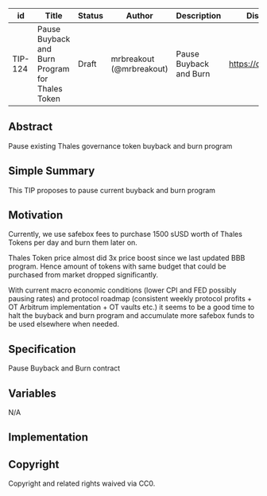 | id | Title | Status | Author | Description | Discussions to | Created |
| ----------- | ----------- | ----------- | ----------- | ----------- | ----------- | ----------- |
| TIP-124 | Pause Buyback and Burn Program for Thales Token| Draft | mrbreakout (@mrbreakout) | Pause Buyback and Burn | https://discord.gg/thales | 2023-2-15


## Abstract

Pause existing Thales governance token buyback and burn program

## Simple Summary

This TIP proposes to pause current buyback and burn program

## Motivation

Currently, we use safebox fees to purchase 1500 sUSD worth of Thales Tokens per day and burn them later on.

Thales Token price almost did 3x price boost since we last updated BBB program.
Hence amount of tokens with same budget that could be purchased from market dropped significantly.

With current macro economic conditions (lower CPI and FED possibly pausing rates) and protocol roadmap (consistent weekly protocol profits + OT Arbitrum implementation + OT vaults etc.) it seems to be a good time to halt the buyback and burn program and accumulate more safebox funds to be used elsewhere when needed.


## Specification

Pause Buyback and Burn contract

## Variables

N/A

## Implementation


## Copyright

Copyright and related rights waived via CC0.
